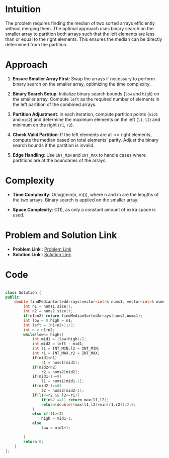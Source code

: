 # Intuition

The problem requires finding the median of two sorted arrays efficiently without merging them. The optimal approach uses binary search on the smaller array to partition both arrays such that the left elements are less than or equal to the right elements. This ensures the median can be directly determined from the partition.

# Approach

1. **Ensure Smaller Array First**: Swap the arrays if necessary to perform binary search on the smaller array, optimizing the time complexity.

2. **Binary Search Setup**: Initialize binary search bounds (`low` and `high`) on the smaller array. Compute `left` as the required number of elements in the left partition of the combined arrays.

3. **Partition Adjustment**: In each iteration, compute partition points (`mid1` and `mid2`) and determine the maximum elements on the left (`l1`, `l2`) and minimum on the right (`r1`, `r2`).

4. **Check Valid Partition**: If the left elements are all <= right elements, compute the median based on total elements' parity. Adjust the binary search bounds if the partition is invalid.

5. **Edge Handling**: Use `INT_MIN` and `INT_MAX` to handle cases where partitions are at the boundaries of the arrays.

# Complexity

- **Time Complexity**: O(log(min(n, m))), where n and m are the lengths of the two arrays. Binary search is applied on the smaller array.

- **Space Complexity**: O(1), as only a constant amount of extra space is used.

# Problem and Solution Link
- **Problem Link** : [Problem Link ](https://leetcode.com/problems/median-of-two-sorted-arrays/)
- **Solution Link** : [Solution Link](https://leetcode.com/problems/median-of-two-sorted-arrays/submissions/1623066217 )
# Code

```cpp

class Solution {
public:
    double findMedianSortedArrays(vector<int>& nums1, vector<int>& nums2) {
        int n1 = nums1.size();
        int n2 = nums2.size();
        if(n1>n2) return findMedianSortedArrays(nums2,nums1);
        int low = 0,high = n1;
        int left = (n1+n2+1)/2;
        int n = n1+n2;
        while(low<= high){
            int mid1 = (low+high)/2;
            int mid2 = left - mid1;
            int l1 = INT_MIN,l2 = INT_MIN;
            int r1 = INT_MAX,r2 = INT_MAX;
            if(mid1<n1)
                r1 = nums1[mid1];
            if(mid2<n2)
                r2 = nums2[mid2];
            if(mid1-1>=0)
                l1 = nums1[mid1-1];
            if(mid2-1>=0)
                l2 = nums2[mid2-1];
            if(l1<=r2 && l2<=r1){
                if(n%2 ==1) return max(l1,l2);
                return(double)(max(l1,l2)+min(r1,r2))/2.0;
            }
            else if(l1>r2)
                high = mid1-1;
            else 
                low = mid1+1; 

        }
        return 0;
    }
};

```
